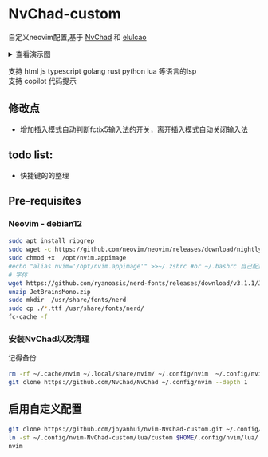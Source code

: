 # NvChad-custom
自定义neovim配置,基于 [NvChad](https://github.com/NvChad/NvChad) 和  [elulcao](https://github.com/elulcao/NvChad-custom)
<details>
<summary>查看演示图</summary>
<img src="assets/demo.gif" alt="demo - main.go" />
</details>

支持 html  js typescript golang rust python lua 等语言的lsp   
支持 copilot  代码提示   
## 修改点
- 增加插入模式自动判断fctix5输入法的开关，离开插入模式自动关闭输入法
## todo list:
- 快捷键的的整理

## Pre-requisites

### Neovim - debian12 
```bash
sudo apt install ripgrep
sudo wget -c https://github.com/neovim/neovim/releases/download/nightly/nvim.appimage -O /opt/nvim.appimage
sudo chmod +x  /opt/nvim.appimage
#echo "alias nvim='/opt/nvim.appimage'" >>~/.zshrc #or ~/.bashrc 自己配置一下
# 字体 
wget https://github.com/ryanoasis/nerd-fonts/releases/download/v3.1.1/JetBrainsMono.zip
unzip JetBrainsMono.zip
sudo mkdir  /usr/share/fonts/nerd 
sudo cp ./*.ttf /usr/share/fonts/nerd/
fc-cache -f
```

### 安装NvChad以及清理
记得备份
```bash
rm -rf ~/.cache/nvim ~/.local/share/nvim/ ~/.config/nvim  ~/.config/nvim-NvChad-custom
git clone https://github.com/NvChad/NvChad ~/.config/nvim --depth 1

```
## 启用自定义配置

```bash
git clone https://github.com/joyanhui/nvim-NvChad-custom.git ~/.config/nvim-NvChad-custom  --depth 1
ln -sf ~/.config/nvim-NvChad-custom/lua/custom $HOME/.config/nvim/lua/
nvim
```
